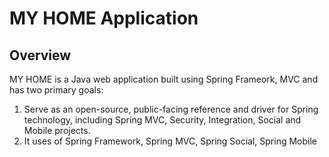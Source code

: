 # MY HOME Application

## Overview

MY HOME is a Java web application built using Spring Frameork, MVC and has two primary goals:

1. Serve as an open-source, public-facing reference and driver for Spring technology,
   including Spring MVC, Security, Integration, Social and Mobile projects.      
2. It uses of Spring Framework, Spring MVC, Spring Social, Spring Mobile
